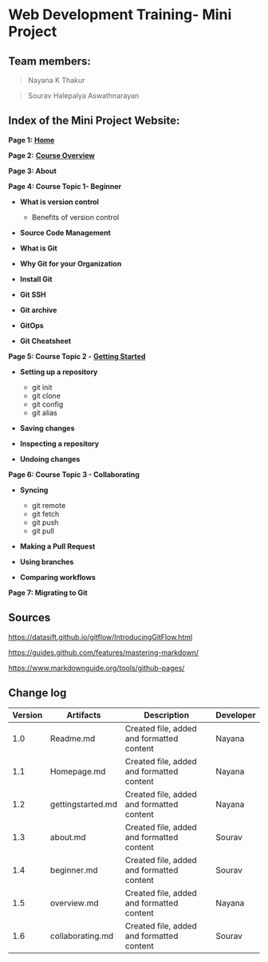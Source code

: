 
# **Web Development Training- Mini Project**

## **Team members:**

>Nayana K Thakur

>Sourav Halepalya Aswathnarayan 

## **Index of the Mini Project Website:**

**Page 1:** 
[**Home**](pages/Homepage.md)

**Page 2:**
[**Course Overview**](pages/overview.md)

**Page 3: About**

**Page 4: Course Topic 1- Beginner**

* **What is version control**

  * Benefits of version control

* **Source Code Management**

* **What is Git**

* **Why Git for your Organization**

* **Install Git**

* **Git SSH**

* **Git archive**

* **GitOps**

* **Git Cheatsheet**

**Page 5: Course Topic 2 -** [**Getting Started**](pages/gettingstarted.md)

* **Setting up a repository**

  * git init
  * git clone
  * git config
  * git alias

* **Saving changes**

* **Inspecting a repository**

* **Undoing changes**


**Page 6: Course Topic 3 - Collaborating**

* **Syncing**

  * git remote
  * git fetch
  * git push
  * git pull

* **Making a Pull Request**

* **Using branches**

* **Comparing workflows**

**Page 7: Migrating to Git**

## Sources
https://datasift.github.io/gitflow/IntroducingGitFlow.html

https://guides.github.com/features/mastering-markdown/

https://www.markdownguide.org/tools/github-pages/

## Change log
Version | Artifacts | Description | Developer
------------ | ------------- | ------------- | ------------- |
1.0 | Readme.md | Created file, added and formatted content | Nayana
1.1|  Homepage.md| Created file, added and formatted content | Nayana 
1.2|  gettingstarted.md| Created file, added and formatted content | Nayana
1.3|  about.md| Created file, added and formatted content | Sourav
1.4|  beginner.md| Created file, added and formatted content | Sourav
1.5|  overview.md| Created file, added and formatted content| Nayana|
1.6|  collaborating.md| Created file, added and formatted content | Sourav
